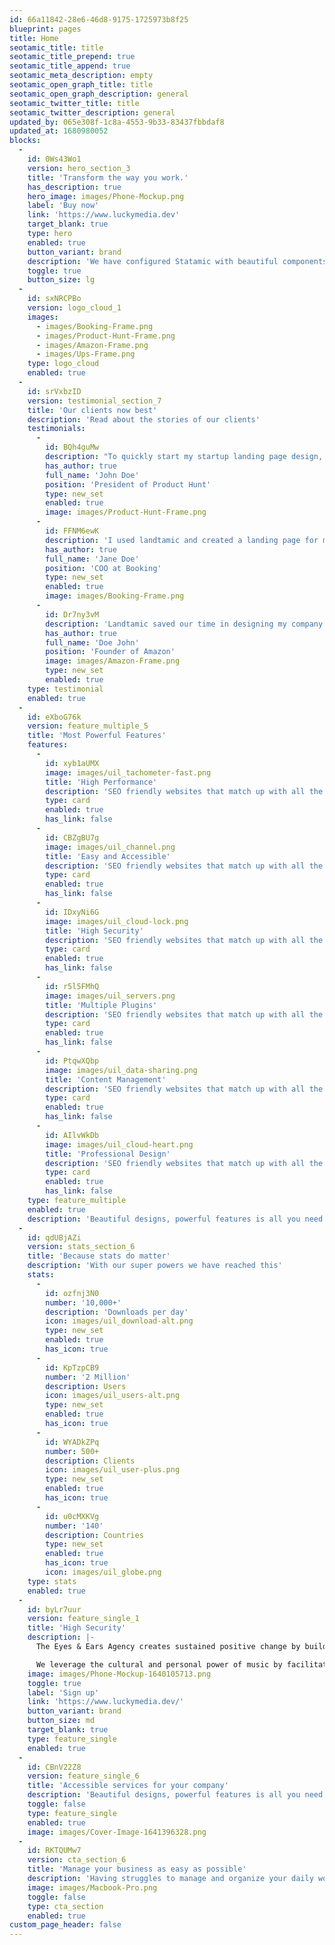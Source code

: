 ```yaml
---
id: 66a11842-28e6-46d8-9175-1725973b8f25
blueprint: pages
title: Home
seotamic_title: title
seotamic_title_prepend: true
seotamic_title_append: true
seotamic_meta_description: empty
seotamic_open_graph_title: title
seotamic_open_graph_description: general
seotamic_twitter_title: title
seotamic_twitter_description: general
updated_by: 065e308f-1c8a-4553-9b33-83437fbbdaf8
updated_at: 1680980052
blocks:
  -
    id: 0Ws43Wo1
    version: hero_section_3
    title: 'Transform the way you work.'
    has_description: true
    hero_image: images/Phone-Mockup.png
    label: 'Buy now'
    link: 'https://www.luckymedia.dev'
    target_blank: true
    type: hero
    enabled: true
    button_variant: brand
    description: 'We have configured Statamic with beautiful components so you can build your website instantly.'
    toggle: true
    button_size: lg
  -
    id: sxNRCPBo
    version: logo_cloud_1
    images:
      - images/Booking-Frame.png
      - images/Product-Hunt-Frame.png
      - images/Amazon-Frame.png
      - images/Ups-Frame.png
    type: logo_cloud
    enabled: true
  -
    id: srVxbzID
    version: testimonial_section_7
    title: 'Our clients now best'
    description: 'Read about the stories of our clients'
    testimonials:
      -
        id: BQh4guMw
        description: "To quickly start my startup landing page design, I was looking for a landing page UI Kit. Landtamic is one of the best landing page UI kit I have come across. It's so flexible, well organised and easily editable."
        has_author: true
        full_name: 'John Doe'
        position: 'President of Product Hunt'
        type: new_set
        enabled: true
        image: images/Product-Hunt-Frame.png
      -
        id: FFNM6ewK
        description: 'I used landtamic and created a landing page for my startup within a week. The Landtamic UI Kit is simple and highly intuitive, so anyone can use it.'
        has_author: true
        full_name: 'Jane Doe'
        position: 'COO at Booking'
        type: new_set
        enabled: true
        image: images/Booking-Frame.png
      -
        id: Dr7ny3vM
        description: 'Landtamic saved our time in designing my company page.'
        has_author: true
        full_name: 'Doe John'
        position: 'Founder of Amazon'
        image: images/Amazon-Frame.png
        type: new_set
        enabled: true
    type: testimonial
    enabled: true
  -
    id: eXboG76k
    version: feature_multiple_5
    title: 'Most Powerful Features'
    features:
      -
        id: xyb1aUMX
        image: images/uil_tachometer-fast.png
        title: 'High Performance'
        description: 'SEO friendly websites that match up with all the requirements of modern browsers.'
        type: card
        enabled: true
        has_link: false
      -
        id: CBZgBU7g
        image: images/uil_channel.png
        title: 'Easy and Accessible'
        description: 'SEO friendly websites that match up with all the requirements of modern browsers.'
        type: card
        enabled: true
        has_link: false
      -
        id: IDxyNi6G
        image: images/uil_cloud-lock.png
        title: 'High Security'
        description: 'SEO friendly websites that match up with all the requirements of modern browsers.'
        type: card
        enabled: true
        has_link: false
      -
        id: r5l5FMhQ
        image: images/uil_servers.png
        title: 'Multiple Plugins'
        description: 'SEO friendly websites that match up with all the requirements of modern browsers.'
        type: card
        enabled: true
        has_link: false
      -
        id: PtqwXQbp
        image: images/uil_data-sharing.png
        title: 'Content Management'
        description: 'SEO friendly websites that match up with all the requirements of modern browsers.'
        type: card
        enabled: true
        has_link: false
      -
        id: AIlvWkDb
        image: images/uil_cloud-heart.png
        title: 'Professional Design'
        description: 'SEO friendly websites that match up with all the requirements of modern browsers.'
        type: card
        enabled: true
        has_link: false
    type: feature_multiple
    enabled: true
    description: 'Beautiful designs, powerful features is all you need. SEO friendly websites that match up with all the requirements of browsers.'
  -
    id: qdUBjAZi
    version: stats_section_6
    title: 'Because stats do matter'
    description: 'With our super powers we have reached this'
    stats:
      -
        id: ozfnj3N0
        number: '10,000+'
        description: 'Downloads per day'
        icon: images/uil_download-alt.png
        type: new_set
        enabled: true
        has_icon: true
      -
        id: KpTzpCB9
        number: '2 Million'
        description: Users
        icon: images/uil_users-alt.png
        type: new_set
        enabled: true
        has_icon: true
      -
        id: WYADkZPq
        number: 500+
        description: Clients
        icon: images/uil_user-plus.png
        type: new_set
        enabled: true
        has_icon: true
      -
        id: u0cMXKVg
        number: '140'
        description: Countries
        type: new_set
        enabled: true
        has_icon: true
        icon: images/uil_globe.png
    type: stats
    enabled: true
  -
    id: byLr7uur
    version: feature_single_1
    title: 'High Security'
    description: |-
      The Eyes & Ears Agency creates sustained positive change by building a bridge between the music industry and impactful nonprofit organizations.

      We leverage the cultural and personal power of music by facilitating authentic cause-based partnerships to increase collective awareness, shift behaviors, and spark activism within audiences in support of social and environmental causes.
    image: images/Phone-Mockup-1640105713.png
    toggle: true
    label: 'Sign up'
    link: 'https://www.luckymedia.dev/'
    button_variant: brand
    button_size: md
    target_blank: true
    type: feature_single
    enabled: true
  -
    id: CBnV22Z8
    version: feature_single_6
    title: 'Accessible services for your company'
    description: 'Beautiful designs, powerful features is all you need. SEO friendly websites that match up with all the requirements of browsers.Beautiful designs, powerful features is all you need.'
    toggle: false
    type: feature_single
    enabled: true
    image: images/Cover-Image-1641396328.png
  -
    id: RKTQUMw7
    version: cta_section_6
    title: 'Manage your business as easy as possible'
    description: 'Having struggles to manage and organize your daily work and business needs? We have all the tools and services that you need for the best prices in the market.'
    image: images/Macbook-Pro.png
    toggle: false
    type: cta_section
    enabled: true
custom_page_header: false
---
```

